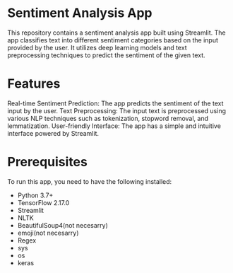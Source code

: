# **Sentiment Analysis App**
This repository contains a sentiment analysis app built using Streamlit. The app classifies text into different sentiment categories based on the input provided by the user. It utilizes deep learning models and text preprocessing techniques to predict the sentiment of the given text.

# **Features**
Real-time Sentiment Prediction: The app predicts the sentiment of the text input by the user.
Text Preprocessing: The input text is preprocessed using various NLP techniques such as tokenization, stopword removal, and lemmatization.
User-friendly Interface: The app has a simple and intuitive interface powered by Streamlit.

# **Prerequisites**
To run this app, you need to have the following installed:

- Python 3.7+
- TensorFlow 2.17.0
- Streamlit
- NLTK
- BeautifulSoup4(not necesarry)
- emoji(not necesarry)
- Regex
- sys
- os
- keras
